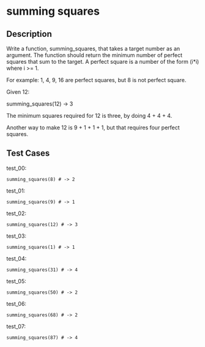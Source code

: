 # summing squares

## Description

Write a function, summing_squares, that takes a target number as an argument. The function should return the minimum number of perfect squares that sum to the target. A perfect square is a number of the form (i\*i) where i >= 1.

For example: 1, 4, 9, 16 are perfect squares, but 8 is not perfect square.

Given 12:

summing_squares(12) -> 3

The minimum squares required for 12 is three, by doing 4 + 4 + 4.

Another way to make 12 is 9 + 1 + 1 + 1, but that requires four perfect squares.

## Test Cases

test_00:

```text
summing_squares(8) # -> 2
```

test_01:

```text
summing_squares(9) # -> 1
```

test_02:

```text
summing_squares(12) # -> 3
```

test_03:

```text
summing_squares(1) # -> 1
```

test_04:

```text
summing_squares(31) # -> 4
```

test_05:

```text
summing_squares(50) # -> 2
```

test_06:

```text
summing_squares(68) # -> 2
```

test_07:

```text
summing_squares(87) # -> 4
```
